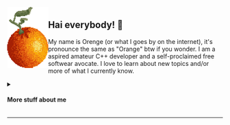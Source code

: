 <img align="left" src="assets/orange.png" height="142">

## Hai everybody! 🧡
My name is Orenge (or what I goes by on the internet), it's pronounce the same as "Orange" btw if you wonder. 
I am a aspired amateur C++ developer and a self-proclaimed free softwear avocate. I love to learn about new topics and/or more of what I currently know.

<details>
<summary> <h4> More stuff about me </h4> </summary>
<p>

<h2 align="center"> 🍊 About Me 🍊 </h2>
<table width="100%" align="center">
<tr>
  <th> 📙 What I am learning </th>
  <th> ✨ My Interests </th>
</tr>
<tr> 
  <td><ui>
    <li> ⚛️ Functional Reactive Programming</li>
    <li> 🕹️ Game Programming </li>
    <li> 💯 More C++ </li>
  </ui>
    <br>
    <p>&emsp;&emsp;&emsp;&emsp;&emsp;&emsp;&emsp;&emsp;&emsp;&emsp;&emsp;&emsp;&emsp;&emsp;&emsp;&emsp;&emsp;&emsp;&emsp;&emsp;&emsp;&emsp;</p>
  </td>
  <td><ui>
    <li> 💻 Coding (duh) </li>
    <li> 🎮 Indie Video Games </li>
    <li> 🧶 Knitting </li>
    <li> 🆎 Linguistics </li>
  </ui>
    <p>&emsp;&emsp;&emsp;&emsp;&emsp;&emsp;&emsp;&emsp;&emsp;&emsp;&emsp;&emsp;&emsp;&emsp;&emsp;&emsp;&emsp;&emsp;&emsp;&emsp;&emsp;&emsp;</p>
  </td>
</tr>
</table>

<h2 align="center"> 🛠️ My Toolsets 🛠️ </h2>
<table width="100%" align="center">
<tr>
  <th> 💻 Development </th>
  <th> 🎨 Media </th>
</tr>
<tr> 
  <td><ui>
    <li> 📝 Editor: <a href="https://code.visualstudio.com/">VSCode</a> </li>
    <li> ⚙️ C/C++ Compiler: <a href="https://winlibs.com/">WinLibs(GCC)</a> </li>
  </ui>
    <br>
    <p>&emsp;&emsp;&emsp;&emsp;&emsp;&emsp;&emsp;&emsp;&emsp;&emsp;&emsp;&emsp;&emsp;&emsp;&emsp;&emsp;&emsp;&emsp;&emsp;&emsp;&emsp;&emsp;</p>
  </td>
  <td><ui>
     <li> 🖥️ Raster: <a href="https://www.aseprite.org/">Aseprite</a>, <a href="https://www.gimp.org/">GIMP</a> </li>
     <li> 🪨 3D Modelling: <a href="https://www.blockbench.net/">Blockbench</a> </li>
     <li> 🌐 Vector: <a href="https://inkscape.org/">Inkscape</a> </li>
  </ui>
    <p>&emsp;&emsp;&emsp;&emsp;&emsp;&emsp;&emsp;&emsp;&emsp;&emsp;&emsp;&emsp;&emsp;&emsp;&emsp;&emsp;&emsp;&emsp;&emsp;&emsp;&emsp;&emsp;</p>
  </td>
</tr>
</table>

<br>
<p align="center">🧩🦋🎭</p>
</p>
</details>

___
